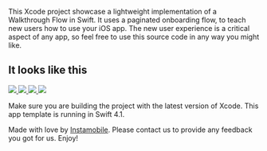 This Xcode project showcase a lightweight implementation of a Walkthrough Flow in Swift. It uses a paginated onboarding flow, to teach new users how to use your iOS app. The new user experience is a critical aspect of any app, so feel free to use this source code in any way you might like.

<h2>It looks like this</h2>

<a href="https://www.iosapptemplates.com/templates/dashboard-ios-app-template-swift-code-iphone">
	<img src="https://www.iosapptemplates.com/wp-content/uploads/2018/08/Screen-Shot-2018-08-16-at-8.57.31-PM.png" />
</a>
<a href="https://www.iosapptemplates.com/templates/dashboard-ios-app-template-swift-code-iphone">
	<img src="https://www.iosapptemplates.com/wp-content/uploads/2018/08/Screen-Shot-2018-08-16-at-8.58.09-PM.png" />
</a>
<a href="https://www.iosapptemplates.com/templates/dashboard-ios-app-template-swift-code-iphone">
	<img src="https://www.iosapptemplates.com/wp-content/uploads/2018/08/Screen-Shot-2018-08-16-at-8.57.55-PM.png" />
</a>
<a href="https://www.iosapptemplates.com/templates/dashboard-ios-app-template-swift-code-iphone">
	<img src="https://www.iosapptemplates.com/wp-content/uploads/2018/08/Screen-Shot-2018-08-16-at-8.58.26-PM.png" />
</a>

<p>
	Make sure you are building the project with the latest version of Xcode. This app template is running in Swift 4.1.
</p>

Made with love by <a href="http://instamobile.io/">Instamobile</a>. Please contact us to provide any feedback you got for us. Enjoy!